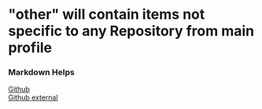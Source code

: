 # "other" will contain items not specific to any Repository from main profile

### Markdown Helps
[Github](https://guides.github.com/features/mastering-markdown/)\
[Github external](https://docs.github.com/en/github/writing-on-github/basic-writing-and-formatting-syntax)
